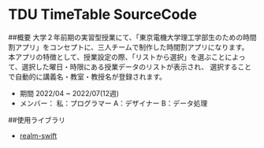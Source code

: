 # TDU TimeTable SourceCode

##概要
大学２年前期の実習型授業にて、「東京電機大学理工学部生のための時間割アプリ」をコンセプトに、三人チームで制作した時間割アプリになります。
本アプリの特徴として、授業設定の際、「リストから選択」を選ぶことによって、選択した曜日・時限にある授業データのリストが表示され、
選択することで自動的に講義名・教室・教授名が登録されます。

* 期間    2022/04 ~ 2022/07(12週)
* メンバー：
    私：プログラマー
    A：デザイナー
    B：データ処理

##使用ライブラリ
* [realm-swift](https://github.com/realm/realm-swift)


